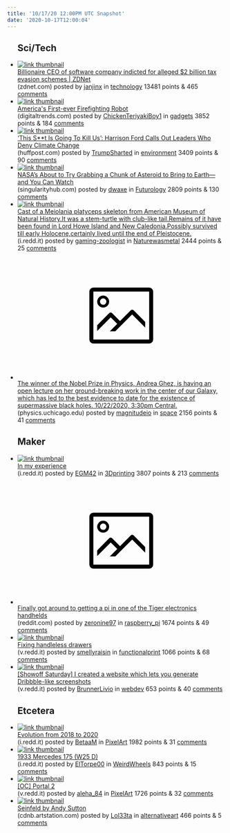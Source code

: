 ```yaml
---
title: '10/17/20 12:00PM UTC Snapshot'
date: '2020-10-17T12:00:04'
---
```

<ul>
<h2>Sci/Tech</h2>

<li><a href='https://www.zdnet.com/article/billionaire-ceo-of-software-company-indicted-for-alleged-2-billion-tax-evasion-schemes/?ftag=TRE-03-10aaa6b&amp;bhid=29186665253021820730076061372889&amp;mid=13114532&amp;cid=2227130315'><img src='https://a.thumbs.redditmedia.com/s5AzDGKs35ZulKhj0Hb-xWjOEQcAVyh0aCGVbmzGoE4.jpg' alt='link thumbnail'></a><div><div class='linkTitle'><a href='https://www.zdnet.com/article/billionaire-ceo-of-software-company-indicted-for-alleged-2-billion-tax-evasion-schemes/?ftag=TRE-03-10aaa6b&amp;bhid=29186665253021820730076061372889&amp;mid=13114532&amp;cid=2227130315'>Billionaire CEO of software company indicted for alleged $2 billion tax evasion schemes | ZDNet</a></div>(zdnet.com) posted by <a href='https://www.reddit.com/user/janjinx'>janjinx</a> in <a href='https://www.reddit.com/r/technology'>technology</a> 13481 points & 465 <a href='https://www.reddit.com/r/technology/comments/jcbdgn/billionaire_ceo_of_software_company_indicted_for/'>comments</a></div></li>

<li><a href='https://www.digitaltrends.com/news/watch-americas-first-ever-firefighting-robot-in-action/'><img src='https://b.thumbs.redditmedia.com/n2MVtMIFErBEoJ0ov3aCuf71X17_xAsoM97fpEqxJeo.jpg' alt='link thumbnail'></a><div><div class='linkTitle'><a href='https://www.digitaltrends.com/news/watch-americas-first-ever-firefighting-robot-in-action/'>America's First-ever Firefighting Robot</a></div>(digitaltrends.com) posted by <a href='https://www.reddit.com/user/ChickenTeriyakiBoy1'>ChickenTeriyakiBoy1</a> in <a href='https://www.reddit.com/r/gadgets'>gadgets</a> 3852 points & 184 <a href='https://www.reddit.com/r/gadgets/comments/jcmrbd/americas_firstever_firefighting_robot/'>comments</a></div></li>

<li><a href='https://www.huffpost.com/entry/harrison-ford-blasts-leaders-climate-change_n_5f89ff8dc5b6dc2d17f6c245'><img src='https://b.thumbs.redditmedia.com/fpqIqPhrixJYs0sawTf3jj7Ztt_UcaHMHWb4qF-5zcQ.jpg' alt='link thumbnail'></a><div><div class='linkTitle'><a href='https://www.huffpost.com/entry/harrison-ford-blasts-leaders-climate-change_n_5f89ff8dc5b6dc2d17f6c245'>‘This S**t Is Going To Kill Us’: Harrison Ford Calls Out Leaders Who Deny Climate Change</a></div>(huffpost.com) posted by <a href='https://www.reddit.com/user/TrumpSharted'>TrumpSharted</a> in <a href='https://www.reddit.com/r/environment'>environment</a> 3409 points & 90 <a href='https://www.reddit.com/r/environment/comments/jclmup/this_st_is_going_to_kill_us_harrison_ford_calls/'>comments</a></div></li>

<li><a href='https://singularityhub.com/2020/10/16/nasas-about-to-try-grabbing-a-piece-of-asteroid-to-bring-to-earth-and-you-can-watch/'><img src='https://b.thumbs.redditmedia.com/60AbXYRV3VabVpqNkzz_jbuWFh1wooYy3xqZc32003g.jpg' alt='link thumbnail'></a><div><div class='linkTitle'><a href='https://singularityhub.com/2020/10/16/nasas-about-to-try-grabbing-a-piece-of-asteroid-to-bring-to-earth-and-you-can-watch/'>NASA’s About to Try Grabbing a Chunk of Asteroid to Bring to Earth—and You Can Watch</a></div>(singularityhub.com) posted by <a href='https://www.reddit.com/user/dwaxe'>dwaxe</a> in <a href='https://www.reddit.com/r/Futurology'>Futurology</a> 2809 points & 130 <a href='https://www.reddit.com/r/Futurology/comments/jc9evp/nasas_about_to_try_grabbing_a_chunk_of_asteroid/'>comments</a></div></li>

<li><a href='https://i.redd.it/1o5nmjiq5it51.jpg'><img src='https://b.thumbs.redditmedia.com/P8mWVwpjt96tmNHdG7gPbQv_PLwKgtVj0jgjWJpm1ds.jpg' alt='link thumbnail'></a><div><div class='linkTitle'><a href='https://i.redd.it/1o5nmjiq5it51.jpg'>Cast of a Meiolania platyceps skeleton from American Museum of Natural History.It was a stem-turtle with club-like tail.Remains of it have been found in Lord Howe Island and New Caledonia.Possibly survived till early Holocene,certainly lived until the end of Pleistocene.</a></div>(i.redd.it) posted by <a href='https://www.reddit.com/user/gaming-zoologist'>gaming-zoologist</a> in <a href='https://www.reddit.com/r/Naturewasmetal'>Naturewasmetal</a> 2444 points & 25 <a href='https://www.reddit.com/r/Naturewasmetal/comments/jcfokw/cast_of_a_meiolania_platyceps_skeleton_from/'>comments</a></div></li>

<li><a href='https://physics.uchicago.edu/events/maria-goeppert-mayer-lectures/'><svg version='1.1' viewBox='-34 -14 104 64' preserveAspectRatio='xMidYMid meet' xmlns='http://www.w3.org/2000/svg' xmlns:xlink='http://www.w3.org/1999/xlink'>
    <title>link thumbnail</title>
    <path d='M32,4H4A2,2,0,0,0,2,6V30a2,2,0,0,0,2,2H32a2,2,0,0,0,2-2V6A2,2,0,0,0,32,4ZM4,30V6H32V30Z'></path>
    <path d='M8.92,14a3,3,0,1,0-3-3A3,3,0,0,0,8.92,14Zm0-4.6A1.6,1.6,0,1,1,7.33,11,1.6,1.6,0,0,1,8.92,9.41Z'></path>
    <path d='M22.78,15.37l-5.4,5.4-4-4a1,1,0,0,0-1.41,0L5.92,22.9v2.83l6.79-6.79L16,22.18l-3.75,3.75H15l8.45-8.45L30,24V21.18l-5.81-5.81A1,1,0,0,0,22.78,15.37Z'></path>
    </svg></a><div><div class='linkTitle'><a href='https://physics.uchicago.edu/events/maria-goeppert-mayer-lectures/'>The winner of the Nobel Prize in Physics, Andrea Ghez, is having an open lecture on her ground-breaking work in the center of our Galaxy, which has led to the best evidence to date for the existence of supermassive black holes. 10/22/2020, 3:30pm Central.</a></div>(physics.uchicago.edu) posted by <a href='https://www.reddit.com/user/magnitudeio'>magnitudeio</a> in <a href='https://www.reddit.com/r/space'>space</a> 2156 points & 41 <a href='https://www.reddit.com/r/space/comments/jcdv33/the_winner_of_the_nobel_prize_in_physics_andrea/'>comments</a></div></li>

<h2>Maker</h2>

<li><a href='https://i.redd.it/imglk8tddjt51.png'><img src='https://b.thumbs.redditmedia.com/AJoGZyXUxz2I2r9dkO13szHL_Q_nIVJZjQgYiumEGBg.jpg' alt='link thumbnail'></a><div><div class='linkTitle'><a href='https://i.redd.it/imglk8tddjt51.png'>In my experience</a></div>(i.redd.it) posted by <a href='https://www.reddit.com/user/EGM42'>EGM42</a> in <a href='https://www.reddit.com/r/3Dprinting'>3Dprinting</a> 3807 points & 213 <a href='https://www.reddit.com/r/3Dprinting/comments/jck11n/in_my_experience/'>comments</a></div></li>

<li><a href='https://www.reddit.com/gallery/jc8sxy'><svg version='1.1' viewBox='-34 -14 104 64' preserveAspectRatio='xMidYMid meet' xmlns='http://www.w3.org/2000/svg' xmlns:xlink='http://www.w3.org/1999/xlink'>
    <title>link thumbnail</title>
    <path d='M32,4H4A2,2,0,0,0,2,6V30a2,2,0,0,0,2,2H32a2,2,0,0,0,2-2V6A2,2,0,0,0,32,4ZM4,30V6H32V30Z'></path>
    <path d='M8.92,14a3,3,0,1,0-3-3A3,3,0,0,0,8.92,14Zm0-4.6A1.6,1.6,0,1,1,7.33,11,1.6,1.6,0,0,1,8.92,9.41Z'></path>
    <path d='M22.78,15.37l-5.4,5.4-4-4a1,1,0,0,0-1.41,0L5.92,22.9v2.83l6.79-6.79L16,22.18l-3.75,3.75H15l8.45-8.45L30,24V21.18l-5.81-5.81A1,1,0,0,0,22.78,15.37Z'></path>
    </svg></a><div><div class='linkTitle'><a href='https://www.reddit.com/gallery/jc8sxy'>Finally got around to getting a pi in one of the Tiger electronics handhelds</a></div>(reddit.com) posted by <a href='https://www.reddit.com/user/zeronine97'>zeronine97</a> in <a href='https://www.reddit.com/r/raspberry_pi'>raspberry_pi</a> 1674 points & 49 <a href='https://www.reddit.com/r/raspberry_pi/comments/jc8sxy/finally_got_around_to_getting_a_pi_in_one_of_the/'>comments</a></div></li>

<li><a href='https://v.redd.it/4knnykff8kt51'><img src='https://b.thumbs.redditmedia.com/b9ZczPaHik95Q5b3bKcpKTMYqmW-EPfee1Odz-aMQQo.jpg' alt='link thumbnail'></a><div><div class='linkTitle'><a href='https://v.redd.it/4knnykff8kt51'>Fixing handleless drawers</a></div>(v.redd.it) posted by <a href='https://www.reddit.com/user/smellyraisin'>smellyraisin</a> in <a href='https://www.reddit.com/r/functionalprint'>functionalprint</a> 1066 points & 68 <a href='https://www.reddit.com/r/functionalprint/comments/jcmoil/fixing_handleless_drawers/'>comments</a></div></li>

<li><a href='https://v.redd.it/6ksk2p2kejt51'><img src='https://b.thumbs.redditmedia.com/WWSwizoG14NmqJtzyq4qme36bVHMQa3iraj84W1cAzI.jpg' alt='link thumbnail'></a><div><div class='linkTitle'><a href='https://v.redd.it/6ksk2p2kejt51'>[Showoff Saturday] I created a website which lets you generate Dribbble-like screenshots</a></div>(v.redd.it) posted by <a href='https://www.reddit.com/user/BrunnerLivio'>BrunnerLivio</a> in <a href='https://www.reddit.com/r/webdev'>webdev</a> 653 points & 40 <a href='https://www.reddit.com/r/webdev/comments/jck50f/showoff_saturday_i_created_a_website_which_lets/'>comments</a></div></li>

<h2>Etcetera</h2>

<li><a href='https://i.redd.it/k33gexpyzjt51.png'><img src='https://a.thumbs.redditmedia.com/BYkISN4lLsBCkHX-HPnpq0VAozjMl8OGxrdZ-rONKH4.jpg' alt='link thumbnail'></a><div><div class='linkTitle'><a href='https://i.redd.it/k33gexpyzjt51.png'>Evolution from 2018 to 2020</a></div>(i.redd.it) posted by <a href='https://www.reddit.com/user/BetaaM'>BetaaM</a> in <a href='https://www.reddit.com/r/PixelArt'>PixelArt</a> 1982 points & 31 <a href='https://www.reddit.com/r/PixelArt/comments/jclzk7/evolution_from_2018_to_2020/'>comments</a></div></li>

<li><a href='https://i.redd.it/q9qh5i9deit51.jpg'><img src='https://b.thumbs.redditmedia.com/azAunWb753mITId924TIo882TryynAwZrPEwtqWymPE.jpg' alt='link thumbnail'></a><div><div class='linkTitle'><a href='https://i.redd.it/q9qh5i9deit51.jpg'>1933 Mercedes 175 (W25 D)</a></div>(i.redd.it) posted by <a href='https://www.reddit.com/user/ElTorpe00'>ElTorpe00</a> in <a href='https://www.reddit.com/r/WeirdWheels'>WeirdWheels</a> 843 points & 15 <a href='https://www.reddit.com/r/WeirdWheels/comments/jcgmaa/1933_mercedes_175_w25_d/'>comments</a></div></li>

<li><a href='https://v.redd.it/wpcrye1uzht51'><img src='https://b.thumbs.redditmedia.com/l2vcBMi_kyawNAl7DFnscHBGxbGScB6hndFJ70jo5eA.jpg' alt='link thumbnail'></a><div><div class='linkTitle'><a href='https://v.redd.it/wpcrye1uzht51'>[OC] Portal 2</a></div>(v.redd.it) posted by <a href='https://www.reddit.com/user/aleha_84'>aleha_84</a> in <a href='https://www.reddit.com/r/PixelArt'>PixelArt</a> 1726 points & 32 <a href='https://www.reddit.com/r/PixelArt/comments/jcf1nk/oc_portal_2/'>comments</a></div></li>

<li><a href='https://cdnb.artstation.com/p/assets/images/images/031/141/195/large/andy-sutton-asset.jpg'><img src='https://b.thumbs.redditmedia.com/51eM98pEeJDd30AwGDXEKgSltZuSk4Yv7ZHzA0KGLYk.jpg' alt='link thumbnail'></a><div><div class='linkTitle'><a href='https://cdnb.artstation.com/p/assets/images/images/031/141/195/large/andy-sutton-asset.jpg'>Seinfeld by Andy Sutton</a></div>(cdnb.artstation.com) posted by <a href='https://www.reddit.com/user/Lol33ta'>Lol33ta</a> in <a href='https://www.reddit.com/r/alternativeart'>alternativeart</a> 466 points & 5 <a href='https://www.reddit.com/r/alternativeart/comments/jcaplv/seinfeld_by_andy_sutton/'>comments</a></div></li>

</ul>
